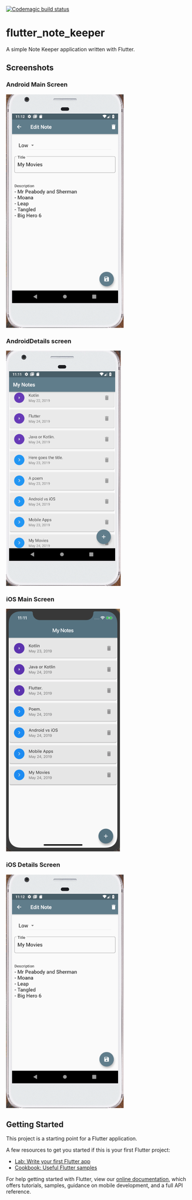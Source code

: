 [![Codemagic build status](https://api.codemagic.io/apps/5ce6afe719bf2e00086aba4d/5ce6afe719bf2e00086aba4c/status_badge.svg)](https://codemagic.io/apps/5ce6afe719bf2e00086aba4d/5ce6afe719bf2e00086aba4c/latest_build)

# flutter_note_keeper

A simple Note Keeper application written with Flutter.

## Screenshots

### Android Main Screen
![Android Main Screen](screenshots/AndroidDetails.png)

### AndroidDetails screen
![AndroidDetails screen](screenshots/AndroidMain.png)

### iOS Main Screen
![iOS Main Screen](screenshots/iOSmain.png)

### iOS Details Screen
![iOS Details Screen](screenshots/AndroidDetails.png)

## Getting Started

This project is a starting point for a Flutter application.

A few resources to get you started if this is your first Flutter project:

- [Lab: Write your first Flutter app](https://flutter.io/docs/get-started/codelab)
- [Cookbook: Useful Flutter samples](https://flutter.io/docs/cookbook)

For help getting started with Flutter, view our 
[online documentation](https://flutter.io/docs), which offers tutorials, 
samples, guidance on mobile development, and a full API reference.
